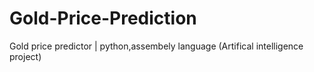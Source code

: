 # Gold-Price-Prediction
Gold price predictor | python,assembely language (Artifical intelligence project) 
